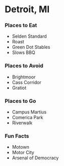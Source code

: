 # Detroit, MI

### Places to Eat
- Selden Standard
- Roast
- Green Dot Stables
- Slows BBQ

### Places to Avoid
- Brightmoor
- Cass Corridor
- Gratiot

### Places to Go
- Campus Martius
- Comerica Park
- Riverwalk

### Fun Facts
- Motown
- Motor City
- Arsenal of Democracy
